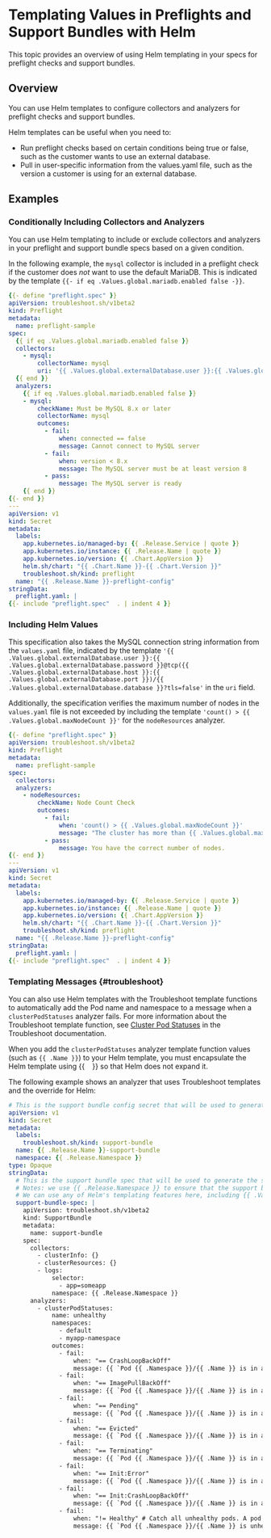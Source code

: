 # Templating Values in Preflights and Support Bundles with Helm

This topic provides an overview of using Helm templating in your specs for preflight checks and support bundles.

## Overview

You can use Helm templates to configure collectors and analyzers for preflight checks and support bundles.

Helm templates can be useful when you need to:

- Run preflight checks based on certain conditions being true or false, such as the customer wants to use an external database.
- Pull in user-specific information from the values.yaml file, such as the version a customer is using for an external database.

## Examples

### Conditionally Including Collectors and Analyzers

You can use Helm templating to include or exclude collectors and analyzers in your preflight and support bundle specs based on a given condition.

In the following example, the `mysql` collector is included in a preflight check if the customer does _not_ want to use the default MariaDB. This is indicated by the template `{{- if eq .Values.global.mariadb.enabled false -}}`.

```yaml
{{- define "preflight.spec" }}
apiVersion: troubleshoot.sh/v1beta2
kind: Preflight
metadata:
  name: preflight-sample
spec:
  {{ if eq .Values.global.mariadb.enabled false }}
  collectors:
    - mysql:
        collectorName: mysql
        uri: '{{ .Values.global.externalDatabase.user }}:{{ .Values.global.externalDatabase.password }}@tcp({{ .Values.global.externalDatabase.host }}:{{ .Values.global.externalDatabase.port }})/{{ .Values.global.externalDatabase.database }}?tls=false'
  {{ end }}
  analyzers:
    {{ if eq .Values.global.mariadb.enabled false }}
    - mysql:
        checkName: Must be MySQL 8.x or later
        collectorName: mysql
        outcomes:
          - fail:
              when: connected == false
              message: Cannot connect to MySQL server
          - fail:
              when: version < 8.x
              message: The MySQL server must be at least version 8
          - pass:
              message: The MySQL server is ready
    {{ end }}
{{- end }}
---
apiVersion: v1
kind: Secret
metadata:
  labels:
    app.kubernetes.io/managed-by: {{ .Release.Service | quote }}
    app.kubernetes.io/instance: {{ .Release.Name | quote }}
    app.kubernetes.io/version: {{ .Chart.AppVersion }}
    helm.sh/chart: "{{ .Chart.Name }}-{{ .Chart.Version }}"
    troubleshoot.sh/kind: preflight
  name: "{{ .Release.Name }}-preflight-config"
stringData:
  preflight.yaml: |
{{- include "preflight.spec"  . | indent 4 }}
```
### Including Helm Values

This specification also takes the MySQL connection string information from the `values.yaml` file, indicated by the template `'{{ .Values.global.externalDatabase.user }}:{{ .Values.global.externalDatabase.password }}@tcp({{ .Values.global.externalDatabase.host }}:{{ .Values.global.externalDatabase.port }})/{{ .Values.global.externalDatabase.database }}?tls=false'` in the `uri` field.

Additionally, the specification verifies the maximum number of nodes in the `values.yaml` file is not exceeded by including the template `'count() > {{ .Values.global.maxNodeCount }}'` for the `nodeResources` analyzer.

```yaml
{{- define "preflight.spec" }}
apiVersion: troubleshoot.sh/v1beta2
kind: Preflight
metadata:
  name: preflight-sample
spec:
  collectors:
  analyzers:
    - nodeResources:
        checkName: Node Count Check
        outcomes:
          - fail:
              when: 'count() > {{ .Values.global.maxNodeCount }}'
              message: "The cluster has more than {{ .Values.global.maxNodeCount }} nodes."
          - pass:
              message: You have the correct number of nodes.
{{- end }}
---
apiVersion: v1
kind: Secret
metadata:
  labels:
    app.kubernetes.io/managed-by: {{ .Release.Service | quote }}
    app.kubernetes.io/instance: {{ .Release.Name | quote }}
    app.kubernetes.io/version: {{ .Chart.AppVersion }}
    helm.sh/chart: "{{ .Chart.Name }}-{{ .Chart.Version }}"
    troubleshoot.sh/kind: preflight
  name: "{{ .Release.Name }}-preflight-config"
stringData:
  preflight.yaml: |
{{- include "preflight.spec"  . | indent 4 }}
```

### Templating Messages {#troubleshoot}

You can also use Helm templates with the Troubleshoot template functions to automatically add the Pod name and namespace to a message when a `clusterPodStatuses` analyzer fails. For more information about the Troubleshoot template function, see [Cluster Pod Statuses](https://troubleshoot.sh/docs/analyze/cluster-pod-statuses/) in the Troubleshoot documentation.

When you add the `clusterPodStatuses` analyzer template function values (such as `{{ .Name }}`) to your Helm template, you must encapsulate the Helm template using \{\{ ` ` \}\} so that Helm does not expand it.

The following example shows an analyzer that uses Troubleshoot templates and the override for Helm:

```yaml
# This is the support bundle config secret that will be used to generate the support bundle
apiVersion: v1
kind: Secret
metadata:
  labels:
    troubleshoot.sh/kind: support-bundle
  name: {{ .Release.Name }}-support-bundle
  namespace: {{ .Release.Namespace }}
type: Opaque
stringData:
  # This is the support bundle spec that will be used to generate the support bundle
  # Notes: we use {{ .Release.Namespace }} to ensure that the support bundle is scoped to the release namespace
  # We can use any of Helm's templating features here, including {{ .Values.someValue }}
  support-bundle-spec: |
    apiVersion: troubleshoot.sh/v1beta2
    kind: SupportBundle
    metadata:
      name: support-bundle
    spec:
      collectors:
        - clusterInfo: {}
        - clusterResources: {}
        - logs:
            selector:
              - app=someapp
            namespace: {{ .Release.Namespace }}
      analyzers:
        - clusterPodStatuses:
            name: unhealthy
            namespaces:
              - default
              - myapp-namespace
            outcomes:
              - fail:
                  when: "== CrashLoopBackOff"
                  message: {{ `Pod {{ .Namespace }}/{{ .Name }} is in a CrashLoopBackOff state.` }}
              - fail:
                  when: "== ImagePullBackOff"
                  message: {{ `Pod {{ .Namespace }}/{{ .Name }} is in a ImagePullBackOff state.` }}
              - fail:
                  when: "== Pending"
                  message: {{ `Pod {{ .Namespace }}/{{ .Name }} is in a Pending state.` }}
              - fail:
                  when: "== Evicted"
                  message: {{ `Pod {{ .Namespace }}/{{ .Name }} is in a Evicted state.` }}
              - fail:
                  when: "== Terminating"
                  message: {{ `Pod {{ .Namespace }}/{{ .Name }} is in a Terminating state.` }}
              - fail:
                  when: "== Init:Error"
                  message: {{ `Pod {{ .Namespace }}/{{ .Name }} is in an Init:Error state.` }}
              - fail:
                  when: "== Init:CrashLoopBackOff"
                  message: {{ `Pod {{ .Namespace }}/{{ .Name }} is in an Init:CrashLoopBackOff state.` }}
              - fail:
                  when: "!= Healthy" # Catch all unhealthy pods. A pod is considered healthy if it has a status of Completed, or Running and all of its containers are ready.
                  message: {{ `Pod {{ .Namespace }}/{{ .Name }} is unhealthy with a status of {{ .Status.Reason }}.` }}
```